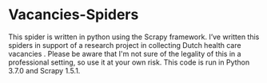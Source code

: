 # Vacancies-Spiders
This spider is written in python using the Scrapy framework. I’ve written this spiders in support of a research project in collecting Dutch health care vacancies . Please be aware that I'm not sure of the legality of this in a professional setting, so use it at your own risk. This code is run in Python 3.7.0 and Scrapy 1.5.1. 

